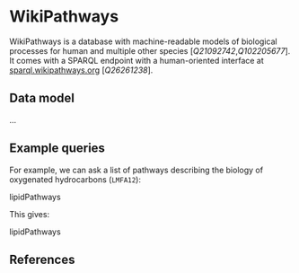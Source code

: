 # WikiPathways

<topic>WikiPathways</topic> is a database with machine-readable models of <topic>biological process</topic>es for human
and multiple other species [<cite>Q21092742</cite>,<cite>Q102205677</cite>].
It comes with a SPARQL endpoint with a human-oriented interface at [sparql.wikipathways.org](https://sparql.wikipathways.org/) [<cite>Q26261238</cite>].

## Data model

...

## Example queries

For example, we can ask a list of pathways describing the biology of oxygenated hydrocarbons (`LMFA12`):

<sparql>lipidPathways</sparql>

This gives:

<out>lipidPathways</out>

## References

<references/>
